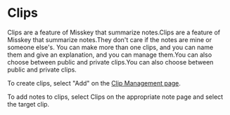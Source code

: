 # Clips

Clips are a feature of Misskey that summarize notes.Clips are a feature of Misskey that summarize notes.They don't care if the notes are mine or someone else's. You can make more than one clips, and you can name them and give an explanation, and you can manage them.You can also choose between public and private clips.You can also choose between public and private clips.

To create clips, select "Add" on the [Clip Management page](x-mi-web://my/clips).

To add notes to clips, select Clips on the appropriate note page and select the target clip.
